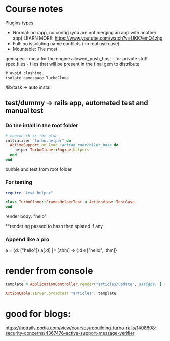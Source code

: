 # Course notes

Plugins types
- Normal: no /app, no config (you are not merging an app with another app) LEARN MORE: https://www.youtube.com/watch?v=UKK7emQ4zhg
- Full: no issolating name conflicts (no real use case)
- Mountable: The most

gemspec - meta for the engine
allowed_push_host - for private stuff
spec.files - files that will be present in the final gem to distribute

```
# avoid clashing
isolate_namespace TurboClone
```
/lib/task -> auto install

test/dummy -> rails app, automated test and manual test
---

### Do the intall in the root folder

```ruby
# engine.rb is the glue
initializer "turbo.helper" do
  ActiveSupport.on_load :action_controller_base do
    helper TurboClone::Engine.helpers
  end
end
```

bunble and test from root folder


### For testing
```ruby
require "test_helper"

class TurboClone::FramesHelperTest < ActionView::TestCase
end
```

render body: "helo"


**rendering passed to hash then splated if any

### Append like a pro
a = {d: ["hello"]}
a[:d] |= [:thm]
=> {:d=>["hello", :thm]}


# render from console
```ruby
template = ApplicationController.render("articles/update", assigns: { article: a })

ActionCable.server.broadcast "articles", template
```

# good for blogs:

https://hotrails.podia.com/view/courses/rebuilding-turbo-rails/1408808-security-concerns/4367476-active-support-message-verifier
